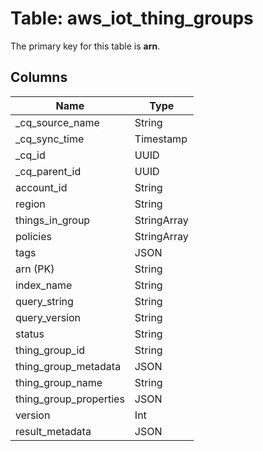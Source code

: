 # Table: aws_iot_thing_groups



The primary key for this table is **arn**.


## Columns
| Name          | Type          |
| ------------- | ------------- |
|_cq_source_name|String|
|_cq_sync_time|Timestamp|
|_cq_id|UUID|
|_cq_parent_id|UUID|
|account_id|String|
|region|String|
|things_in_group|StringArray|
|policies|StringArray|
|tags|JSON|
|arn (PK)|String|
|index_name|String|
|query_string|String|
|query_version|String|
|status|String|
|thing_group_id|String|
|thing_group_metadata|JSON|
|thing_group_name|String|
|thing_group_properties|JSON|
|version|Int|
|result_metadata|JSON|